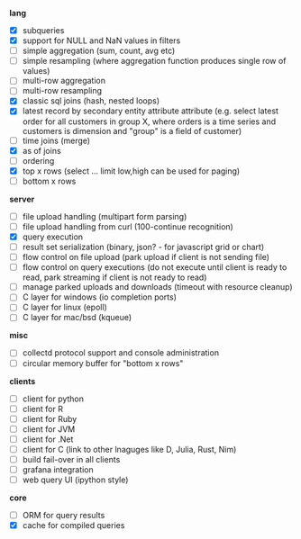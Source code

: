 __lang__

- [x] subqueries
- [x] support for NULL and NaN values in filters
- [ ] simple aggregation (sum, count, avg etc)
- [ ] simple resampling (where aggregation function produces single row of values)
- [ ] multi-row aggregation
- [ ] multi-row resampling
- [x] classic sql joins (hash, nested loops)
- [x] latest record by secondary entity attribute attribute
    (e.g. select latest order for all customers in group X, where
    orders is a time series and customers is dimension and "group" is a field of customer)
- [ ] time joins (merge)
- [x] as of joins
- [ ] ordering
- [x] top x rows (select ... limit low,high can be used for paging)
- [ ] bottom x rows

__server__

- [ ] file upload handling (multipart form parsing)
- [ ] file upload handling from curl (100-continue recognition)
- [x] query execution
- [ ] result set serialization (binary, json? - for javascript grid or chart)
- [ ] flow control on file upload (park upload if client is not sending file)
- [ ] flow control on query executions (do not execute until client is ready to read, park streaming if client is not ready to read)
- [ ] manage parked uploads and downloads (timeout with resource cleanup)
- [ ] C layer for windows (io completion ports)
- [ ] C layer for linux (epoll)
- [ ] C layer for mac/bsd (kqueue)

__misc__

- [ ] collectd protocol support and console administration
- [ ] circular memory buffer for "bottom x rows"

__clients__

- [ ] client for python
- [ ] client for R
- [ ] client for Ruby
- [ ] client for JVM
- [ ] client for .Net
- [ ] client for C (link to other lnaguges like D, Julia, Rust, Nim)
- [ ] build fail-over in all clients
- [ ] grafana integration
- [ ] web query UI (ipython style)

__core__

- [ ] ORM for query results
- [x] cache for compiled queries
